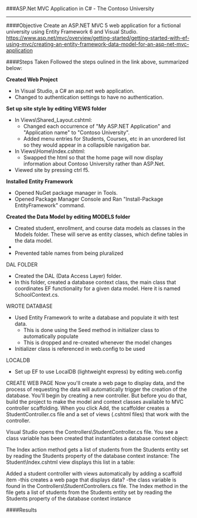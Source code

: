 ###ASP.Net MVC Application in C# - The Contoso University
___

####Objective
Create an ASP.NET MVC 5 web application for a fictional university using Entity Framework 6 and Visual Studio. 
https://www.asp.net/mvc/overview/getting-started/getting-started-with-ef-using-mvc/creating-an-entity-framework-data-model-for-an-asp-net-mvc-application

####Steps Taken
Followed the steps oulined in the link above, summarized below:

**Created Web Project**
* In Visual Studio, a C# an asp.net web application. 
* Changed to authentication settings to have no authentication.

**Set up site style by editing VIEWS folder**
* In Views\Shared\_Layout.cshtml:
  * Changed each occurrence of "My ASP.NET Application" and "Application name" to "Contoso University".
  * Added menu entries for Students, Courses, etc in an unordered list so they would appear in a collapsible navigation bar.
* In Views\Home\Index.cshtml:
  * Swapped the html so that the home page will now display information about Contoso University rather than ASP.Net.
* Viewed site by pressing ctrl f5.

**Installed Entity Framework**
* Opened NuGet package manager in Tools.
* Opened Package Manager Console and Ran "Install-Package EntityFramework" command. 

**Created the Data Model by editing MODELS folder**
* Created student, enrollment, and course data models as classes in the Models folder. These will serve as entity classes, which define tables in the data model. 
* 
* Prevented table names from being pluralized

DAL FOLDER
* Created the DAL (Data Access Layer) folder.
* In this folder, created a database context class, the main class that coordinates EF functionality for a given data model. Here it is named SchoolContext.cs.

WROTE DATABASE
* Used Entity Framework to write a database and populate it with test data. 
  - This is done using the Seed method in initializer class to automatically populate
  - This is dropped and re-created whenever the model changes
* Initializer class is referenced in web.config to be used

LOCALDB
* Set up EF to use LocalDB (lightweight express) by editing web.config

CREATE WEB PAGE
Now you'll create a web page to display data, and the process of requesting the data will automatically 
trigger the creation of the database. 
You'll begin by creating a new controller. But before you do that, build the project to make the model and 
context classes available to MVC controller scaffolding.
When you click Add, the scaffolder creates a StudentController.cs file and a set of views (.cshtml files)
that work with the controller. 


Visual Studio opens the Controllers\StudentController.cs file. You see a class variable has been created that instantiates a database context object:


The Index action method gets a list of students from the Students entity set by reading the Students property of the database context instance:
The Student\Index.cshtml view displays this list in a table:


Added a student controller with views automatically by adding a scaffold item
-this creates a web page that displays data?
-the class variable is found in the Controllers\StudentControllers.cs file. The Index method in the file gets a list of students from the Students entity set by reading the Students property of the database context instance

####Results
